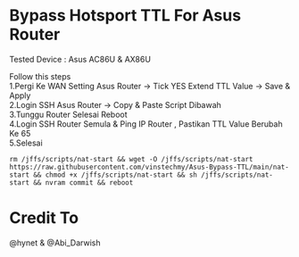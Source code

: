 # Bypass Hotsport TTL For Asus Router
Tested Device : Asus AC86U & AX86U <br>

Follow this steps <br>
1.Pergi Ke WAN Setting Asus Router -> Tick YES Extend TTL Value -> Save & Apply <br>
2.Login SSH Asus Router -> Copy & Paste Script Dibawah <br>
3.Tunggu Router Selesai Reboot <br>
4.Login SSH Router Semula & Ping IP Router , Pastikan TTL Value Berubah Ke 65 <br>
5.Selesai <br>

```
rm /jffs/scripts/nat-start && wget -O /jffs/scripts/nat-start https://raw.githubusercontent.com/vinstechmy/Asus-Bypass-TTL/main/nat-start && chmod +x /jffs/scripts/nat-start && sh /jffs/scripts/nat-start && nvram commit && reboot
```

# Credit To
@hynet & @Abi_Darwish <br>

